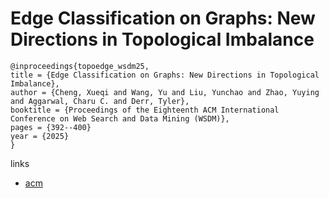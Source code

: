 # Edge Classification on Graphs: New Directions in Topological Imbalance

```
@inproceedings{topoedge_wsdm25,
title = {Edge Classification on Graphs: New Directions in Topological Imbalance},
author = {Cheng, Xueqi and Wang, Yu and Liu, Yunchao and Zhao, Yuying and Aggarwal, Charu C. and Derr, Tyler},
booktitle = {Proceedings of the Eighteenth ACM International Conference on Web Search and Data Mining (WSDM)},
pages = {392--400}
year = {2025}
}
```

links
- [acm](http://dl.acm.org/doi/10.1145/3701551.3703518)
